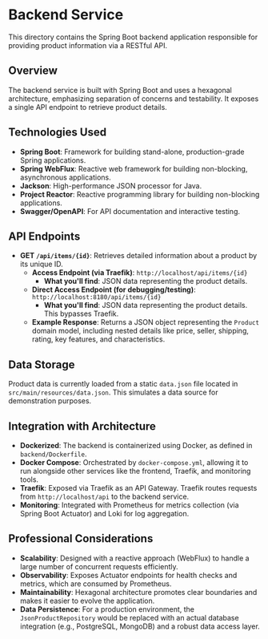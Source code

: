 # Backend Service

This directory contains the Spring Boot backend application responsible for providing product information via a RESTful API.

## Overview

The backend service is built with Spring Boot and uses a hexagonal architecture, emphasizing separation of concerns and testability. It exposes a single API endpoint to retrieve product details.

## Technologies Used

*   **Spring Boot**: Framework for building stand-alone, production-grade Spring applications.
*   **Spring WebFlux**: Reactive web framework for building non-blocking, asynchronous applications.
*   **Jackson**: High-performance JSON processor for Java.
*   **Project Reactor**: Reactive programming library for building non-blocking applications.
*   **Swagger/OpenAPI**: For API documentation and interactive testing.

## API Endpoints

*   **GET `/api/items/{id}`**: Retrieves detailed information about a product by its unique ID.
    *   **Access Endpoint (via Traefik)**: `http://localhost/api/items/{id}`
        *   **What you'll find**: JSON data representing the product details.
    *   **Direct Access Endpoint (for debugging/testing)**: `http://localhost:8180/api/items/{id}`
        *   **What you'll find**: JSON data representing the product details. This bypasses Traefik.
    *   **Example Response**: Returns a JSON object representing the `Product` domain model, including nested details like price, seller, shipping, rating, key features, and characteristics.

## Data Storage

Product data is currently loaded from a static `data.json` file located in `src/main/resources/data.json`. This simulates a data source for demonstration purposes.

## Integration with Architecture

*   **Dockerized**: The backend is containerized using Docker, as defined in `backend/Dockerfile`.
*   **Docker Compose**: Orchestrated by `docker-compose.yml`, allowing it to run alongside other services like the frontend, Traefik, and monitoring tools.
*   **Traefik**: Exposed via Traefik as an API Gateway. Traefik routes requests from `http://localhost/api` to the backend service.
*   **Monitoring**: Integrated with Prometheus for metrics collection (via Spring Boot Actuator) and Loki for log aggregation.

## Professional Considerations

*   **Scalability**: Designed with a reactive approach (WebFlux) to handle a large number of concurrent requests efficiently.
*   **Observability**: Exposes Actuator endpoints for health checks and metrics, which are consumed by Prometheus.
*   **Maintainability**: Hexagonal architecture promotes clear boundaries and makes it easier to evolve the application.
*   **Data Persistence**: For a production environment, the `JsonProductRepository` would be replaced with an actual database integration (e.g., PostgreSQL, MongoDB) and a robust data access layer.